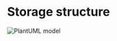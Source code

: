 # Storage structure

![PlantUML model](http://www.plantuml.com/plantuml/proxy?src=https://raw.githubusercontent.com/jfluri/Stutz/master/docs/storage/firestore-structure.puml)
